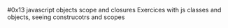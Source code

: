 #0x13 javascript objects scope and closures
Exercices with js classes and objects, seeing construcotrs and scopes
